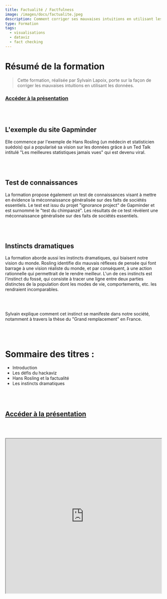 ```yaml
---
title: Factualité / Factfulness
image: /images/docs/factualite.jpeg
description: Comment corriger ses mauvaises intuitions en utilisant les données ?
type: Formation
tags:
  - visualisations
  - dataviz
  - fact checking
--- 
```


# Résumé de la formation

> Cette formation, réalisée par Sylvain Lapoix, porte sur la façon de corriger les mauvaises intuitions en utilisant les données.

### [Accéder à la présentation](https://datactivist.coop/infolab_poitiers/facto_sandwich/#1)

<br></br>

## L'exemple du site Gapminder

Elle commence par l'exemple de Hans Rosling (un médecin et statisticien suédois) qui a popularisé sa vision sur les données grâce à un Ted Talk intitulé "Les meilleures statistiques jamais vues" qui est devenu viral.

<br></br>

## Test de connaissances

La formation propose également un test de connaissances visant à mettre en évidence la méconnaissance généralisée sur des faits de sociétés essentiels. Le test est issu du projet "ignorance project" de Gapminder et est surnommé le "test du chimpanzé". Les résultats de ce test révèlent une méconnaissance généralisée sur des faits de sociétés essentiels.

<br></br>

## Instincts dramatiques

La formation aborde aussi les instincts dramatiques, qui biaisent notre vision du monde. Rosling identifie dix mauvais réflexes de pensée qui font barrage à une vision réaliste du monde, et par conséquent, à une action rationnelle qui permettrait de le rendre meilleur. L'un de ces instincts est l'instinct du fossé, qui consiste à tracer une ligne entre deux parties distinctes de la population dont les modes de vie, comportements, etc. les rendraient incomparables.

<br></br>

Sylvain explique comment cet instinct se manifeste dans notre société, notamment à travers la thèse du "Grand remplacement" en France.

<br></br>

# Sommaire des titres :

- Introduction
- Les défis du hackaviz
- Hans Rosling et la factualité
- Les instincts dramatiques

<br></br>

## [Accéder à la présentation](https://datactivist.coop/infolab_poitiers/facto_sandwich/#1)

<br></br>

<div class="responsiveIframe">
  <iframe
    width="100%"
    height="500"
    src="https://datactivist.coop/infolab_poitiers/facto_sandwich/#1">
  </iframe>
</div>
